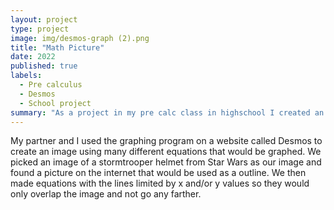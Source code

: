 ```yaml
---
layout: project
type: project
image: img/desmos-graph (2).png
title: "Math Picture"
date: 2022
published: true
labels:
  - Pre calculus
  - Desmos
  - School project
summary: "As a project in my pre calc class in highschool I created an image in a graphing program using math equations"
---
```


My partner and I used the graphing program on a website called Desmos to create an image using many different equations that would be graphed. We picked an image of a stormtrooper helmet from Star Wars as our image and found a picture on the internet that would be used as a outline. We then made equations with the lines limited by x and/or y values so they would only overlap the image and not go any farther. 
